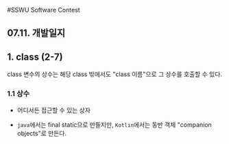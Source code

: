 #SSWU Software Contest 
## 07.11. 개발일지 

## 1. class (2-7)
class 변수의 상수는 해당 class 밖에서도 "class 이름"으로 그 상수를 호출할 수 있다. 

### 1.1 상수

- 어디서든 접근할 수 있는 상자 

- `java`에서는 final static으로 만들지만, `Kotlin`에서는 동반 객체 "companion objects"로 만든다. 
